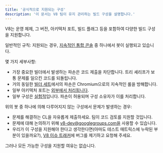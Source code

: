 ```yaml
---
title: '공식적으로 지원되는 구성'
description: '이 문서는 V8 팀이 유지 관리하는 빌드 구성을 설명합니다.'
---
```

V8는 운영 체제, 그 버전, 아키텍처 포트, 빌드 플래그 등을 포함하여 다양한 빌드 구성을 지원합니다.

일반적인 규칙: 지원되는 경우, [지속적인 통합 콘솔](https://ci.chromium.org/p/v8/g/main/console) 중 하나에서 봇이 실행되고 있습니다.

몇 가지 세부사항:

- 가장 중요한 빌더에서 발생하는 파손은 코드 제출을 차단합니다. 트리 셰리프가 보통 문제를 일으킨 코드를 되돌립니다.
- 거의 동일한 [빌더 세트](https://chromium.googlesource.com/infra/infra/+/main/infra/services/lkgr_finder/config/v8_cfg.pyl)에서의 파손은 Chromium으로의 지속적인 롤을 방해합니다.
- 일부 아키텍처 포트는 [외부에서 처리됩니다](/docs/ports).
- 일부 구성은 [실험적](https://ci.chromium.org/p/v8/g/experiments/console)입니다. 파손이 허용되며 구성 소유자가 이를 처리합니다.

위의 봇 중 하나에 의해 다루어지지 않는 구성에서 문제가 발생하는 경우:

- 문제를 해결하는 CL을 자유롭게 제출하세요. 팀이 코드 검토를 지원할 것입니다.
- 문제에 대해 논의하기 위해 v8-dev@googlegroups.com을 사용할 수 있습니다.
- 우리가 이 구성을 지원해야 한다고 생각한다면(아마도 테스트 매트릭스에 누락된 부분이 있을까요?), [V8 이슈 트래커](https://bugs.chromium.org/p/v8/issues/entry)에 버그를 제기하고 요청해 주세요.

그러나 모든 가능한 구성을 지원할 여유는 없습니다.
